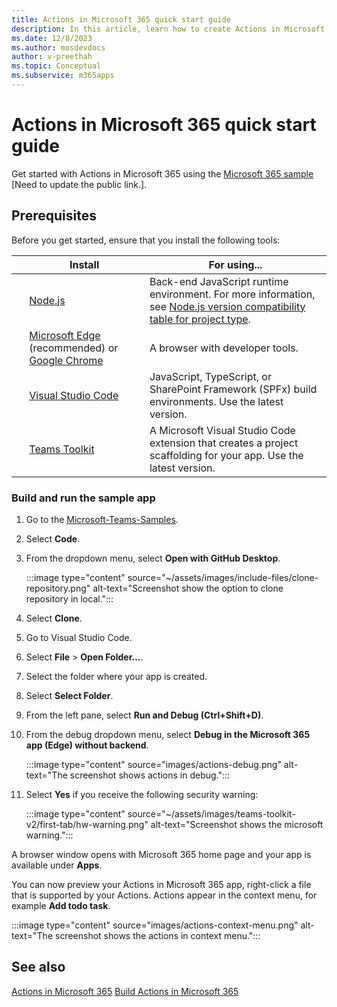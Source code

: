 ```yaml
---
title: Actions in Microsoft 365 quick start guide
description: In this article, learn how to create Actions in Microsoft 365, function of Actions and its use cases.
ms.date: 12/8/2023
ms.author: mosdevdocs
author: v-preethah
ms.topic: Conceptual
ms.subservice: m365apps
---
```

# Actions in Microsoft 365 quick start guide

Get started with Actions in Microsoft 365 using the [Microsoft 365 sample](https://github.com/OfficeDev/m365-msteams-actions-preview/tree/main) [Need to update the public link.].

## Prerequisites

Before you get started, ensure that you install the following tools:

| &nbsp; | Install | For using... |
| --- | --- | --- |
| &nbsp; | [Node.js](https://nodejs.org/en/download/) | Back-end JavaScript runtime environment. For more information, see [Node.js version compatibility table for project type](~/toolkit/build-environments.md#nodejs-version-compatibility-table-for-project-type).|
| &nbsp; | [Microsoft Edge](https://www.microsoft.com/edge) (recommended) or [Google Chrome](https://www.google.com/chrome/) | A browser with developer tools. |
| &nbsp; | [Visual Studio Code](https://code.visualstudio.com/download) | JavaScript, TypeScript, or SharePoint Framework (SPFx) build environments. Use the latest version. |
| &nbsp; | [Teams Toolkit](../toolkit/install-Teams-Toolkit.md) | A Microsoft Visual Studio Code extension that creates a project scaffolding for your app. Use the latest version. |

### Build and run the sample app

1. Go to the [Microsoft-Teams-Samples](https://github.com/OfficeDev/Microsoft-Teams-Samples).

1. Select **Code**.

1. From the dropdown menu, select **Open with GitHub Desktop**.

   :::image type="content" source="~/assets/images/include-files/clone-repository.png" alt-text="Screenshot show the option to clone repository in local.":::

1. Select **Clone**.

1. Go to Visual Studio Code.

1. Select **File** > **Open Folder...**.

1. Select the folder where your app is created.

1. Select **Select Folder**.

1. From the left pane, select **Run and Debug (Ctrl+Shift+D)**.

1. From the debug dropdown menu, select **Debug in the Microsoft 365 app (Edge) without backend**.

   :::image type="content" source="images/actions-debug.png" alt-text="The screenshot shows actions in debug.":::

1. Select **Yes** if you receive the following security warning:

   :::image type="content" source="~/assets/images/teams-toolkit-v2/first-tab/hw-warning.png" alt-text="Screenshot shows the microsoft warning.":::

A browser window opens with Microsoft 365 home page and your app is available under **Apps**.

You can now preview your Actions in Microsoft 365 app, right-click a file that is supported by your Actions. Actions appear in the context menu, for example **Add todo task**.

:::image type="content" source="images/actions-context-menu.png" alt-text="The screenshot shows the actions in context menu.":::

## See also

[Actions in Microsoft 365](actions-in-m365.md)
[Build Actions in Microsoft 365](build-actions-in-m365.md)
